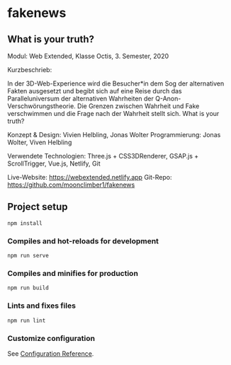 # fakenews

## What is your truth?

Modul: Web Extended, Klasse Octis, 3. Semester, 2020


Kurzbeschrieb: 

In der 3D-Web-Experience wird die Besucher\*in dem Sog der alternativen Fakten ausgesetzt und begibt sich auf eine Reise durch das Paralleluniversum der alternativen Wahrheiten der Q-Anon-Verschwörungstheorie. Die Grenzen zwischen Wahrheit und Fake verschwimmen und die Frage nach der Wahrheit stellt sich. What is your truth?

Konzept & Design: Vivien Helbling, Jonas Wolter
Programmierung: Jonas Wolter, Viven Helbling


Verwendete Technologien: 
Three.js + CSS3DRenderer, GSAP.js + ScrollTrigger, Vue.js, Netlify, Git


Live-Website: https://webextended.netlify.app
Git-Repo: https://github.com/moonclimber1/fakenews

## Project setup
```
npm install
```

### Compiles and hot-reloads for development
```
npm run serve
```

### Compiles and minifies for production
```
npm run build
```

### Lints and fixes files
```
npm run lint
```

### Customize configuration
See [Configuration Reference](https://cli.vuejs.org/config/).
